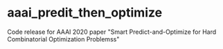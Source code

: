 # aaai_predit_then_optimize
  Code release for AAAI 2020 paper "Smart Predict-and-Optimize for Hard Combinatorial Optimization Problemss"
